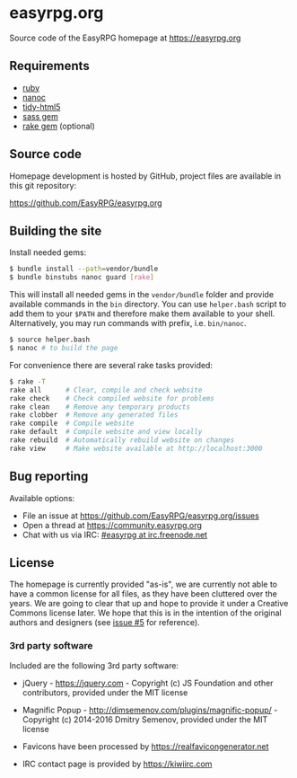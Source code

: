 # easyrpg.org

Source code of the EasyRPG homepage at https://easyrpg.org


## Requirements

 - [ruby]
 - [nanoc]
 - [tidy-html5]
 - [sass gem]
 - [rake gem] (optional)


## Source code

Homepage development is hosted by GitHub, project files are available in this
git repository:

https://github.com/EasyRPG/easyrpg.org


## Building the site

Install needed gems:

```bash
$ bundle install --path=vendor/bundle
$ bundle binstubs nanoc guard [rake]
```

This will install all needed gems in the `vendor/bundle` folder and provide
available commands in the `bin` directory. You can use `helper.bash` script
to add them to your `$PATH` and therefore make them available to your shell.
Alternatively, you may run commands with prefix, i.e. `bin/nanoc`.

```bash
$ source helper.bash
$ nanoc # to build the page
```

For convenience there are several rake tasks provided:

```bash
$ rake -T
rake all      # Clear, compile and check website
rake check    # Check compiled website for problems
rake clean    # Remove any temporary products
rake clobber  # Remove any generated files
rake compile  # Compile website
rake default  # Compile website and view locally
rake rebuild  # Automatically rebuild website on changes
rake view     # Make website available at http://localhost:3000
```


## Bug reporting

Available options:

* File an issue at https://github.com/EasyRPG/easyrpg.org/issues
* Open a thread at https://community.easyrpg.org
* Chat with us via IRC: [#easyrpg at irc.freenode.net]


## License

The homepage is currently provided "as-is", we are currently not able to have
a common license for all files, as they have been cluttered over the years. We
are going to clear that up and hope to provide it under a Creative Commons
license later. We hope that this is in the intention of the original authors
and designers (see [issue #5] for reference).


### 3rd party software

Included are the following 3rd party software:

* jQuery - https://jquery.com - Copyright (c) JS Foundation and other contributors,
  provided under the MIT license

* Magnific Popup - http://dimsemenov.com/plugins/magnific-popup/ -
  Copyright (c) 2014-2016 Dmitry Semenov, provided under the MIT license

* Favicons have been processed by https://realfavicongenerator.net

* IRC contact page is provided by https://kiwiirc.com


[#easyrpg at irc.freenode.net]: https://kiwiirc.com/nextclient/#ircs://irc.freenode.net/#easyrpg?nick=rpgguest??
[ruby]: https://www.ruby-lang.org
[nanoc]: https://nanoc.ws/
[tidy-html5]: http://www.html-tidy.org
[sass gem]: https://github.com/sass/ruby-sass
[rake gem]: https://ruby.github.io/rake/
[issue #5]: https://github.com/EasyRPG/easyrpg.org/issues/5
